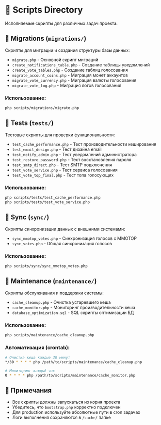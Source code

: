 # 📁 Scripts Directory

Исполняемые скрипты для различных задач проекта.

## 🔄 Migrations (`migrations/`)

Скрипты для миграции и создания структуры базы данных:

- `migrate.php` - Основной скрипт миграций
- `create_notifications_table.php` - Создание таблицы уведомлений  
- `create_vote_tables.php` - Создание таблиц голосования
- `migrate_account_coins.php` - Миграция монет аккаунтов
- `migrate_vote_currency.php` - Миграция валюты голосования
- `migrate_vote_log.php` - Миграция логов голосования

### Использование:
```bash
php scripts/migrations/migrate.php
```

## 🧪 Tests (`tests/`)

Тестовые скрипты для проверки функциональности:

- `test_cache_performance.php` - Тест производительности кеширования
- `test_email_design.php` - Тест дизайна email
- `test_notify_admin.php` - Тест уведомлений администратора
- `test_restore_password.php` - Тест восстановления пароля
- `test_smtp_direct.php` - Тест SMTP подключения
- `test_vote_service.php` - Тест сервиса голосования
- `test_vote_top_final.php` - Тест топа голосующих

### Использование:
```bash
php scripts/tests/test_cache_performance.php
php scripts/tests/test_vote_service.php
```

## 🔄 Sync (`sync/`)

Скрипты синхронизации данных с внешними системами:

- `sync_mmotop_votes.php` - Синхронизация голосов с MMOTOP
- `sync_votes.php` - Общая синхронизация голосов

### Использование:
```bash
php scripts/sync/sync_mmotop_votes.php
```

## 🔧 Maintenance (`maintenance/`)

Скрипты обслуживания и поддержки системы:

- `cache_cleanup.php` - Очистка устаревшего кеша
- `cache_monitor.php` - Мониторинг производительности кеша
- `database_optimization.sql` - SQL скрипты оптимизации БД

### Использование:
```bash
php scripts/maintenance/cache_cleanup.php
```

### Автоматизация (crontab):
```bash
# Очистка кеша каждые 30 минут
*/30 * * * * php /path/to/scripts/maintenance/cache_cleanup.php

# Мониторинг каждый час
0 * * * * php /path/to/scripts/maintenance/cache_monitor.php
```

## 📝 Примечания

- Все скрипты должны запускаться из корня проекта
- Убедитесь, что `bootstrap.php` корректно подключен
- Для production используйте абсолютные пути в cron задачах
- Логи выполнения сохраняются в `/cache/` папке
